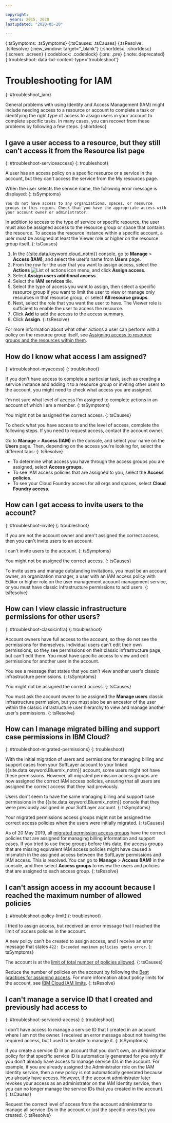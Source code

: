 ```yaml
---

copyright:
  years: 2015, 2020
lastupdated: "2020-05-20"

---
```


{:tsSymptoms: .tsSymptoms}
{:tsCauses: .tsCauses}
{:tsResolve: .tsResolve}
{:new_window: target="_blank"}
{:shortdesc: .shortdesc}
{:screen: .screen}
{:codeblock: .codeblock}
{:pre: .pre}
{:note:.deprecated}
{:troubleshoot: data-hd-content-type='troubleshoot'}

# Troubleshooting for IAM
{: #troubleshoot_iam}

General problems with using Identity and Access Management (IAM) might include needing access to a resource or account to complete a task or identifying the right type of access to assign users in your account to complete specific tasks. In many cases, you can recover from these problems by following a few steps.
{:shortdesc}

## I gave a user access to a resource, but they still can't access it from the Resource list page
{: #troubleshoot-serviceaccess}
{: troubleshoot}

A user has an access policy on a specific resource or a service in the account, but they can't access the service from the My resources page.

When the user selects the service name, the following error message is displayed:
{: tsSymptoms}

`You do not have access to any organizations, spaces, or resource groups in this region. Check that you have the appropriate access with your account owner or administrator.`

   
In addition to access to the type of service or specific resource, the user must also be assigned access to the resource group or space that contains the resource. To access the resource instance within a specific account, a user must be assigned at least the Viewer role or higher on the resource group itself. 
{: tsCauses}

1. In the {{site.data.keyword.cloud_notm}} console, go to **Manage** &gt; **Access (IAM)**, and select the user's name from **Users** page. 
1. From the row for the user that you want to assign access, select the **Actions** ![List of actions icon](../icons/action-menu-icon.svg) menu, and click **Assign access**.
1. Select **Assign users additional access**.
1. Select the **IAM services** tile. 
1. Select the type of access you want to assign, then select a specific resource group if you want to limit the user to view or manage only resources in that resource group, or select **All resource groups**. 
1. Next, select the role that you want the user to have. The Viewer role is sufficient to enable the user to access the resource. 
1. Click **Add** to add the access to the access summary. 
1. Click **Assign**. 
{: tsResolve}

For more information about what other actions a user can perform with a policy on the resource group itself, see [Assigning access to resource groups and the resources within them](/docs/resources?topic=resources-bp_resourcegroups#assigning_access_rgs).


## How do I know what access I am assigned?
{: #troubleshoot-myaccess}
{: troubleshoot}

If you don't have access to complete a particular task, such as creating a service instance and adding it to a resource group or inviting other users to the account, you might need to check what access you are assigned.

I'm not sure what level of access I'm assigned to complete actions in an account of which I am a member. 
{: tsSymptoms}
   
You might not be assigned the correct access. 
{: tsCauses}

To check what you have access to and the level of access, complete the following steps. If you need to request access, contact the account owner.

Go to **Manage** &gt; **Access (IAM)** in the console, and select your name on the **Users** page. Then, depending on the access you're looking for, select the different tabs:
{: tsResolve}

* To determine what access you have through the access groups you are assigned, select **Access groups**.
* To see IAM access policies that are assigned to you, select the **Access policies**.
* To see your Cloud Foundry access for all orgs and spaces, select **Cloud Foundry access**.


## How can I get access to invite users to the account? 
{: #troubleshoot-invite}
{: troubleshoot}

If you are not the account owner and aren't assigned the correct access, then you can't invite users to an account. 

I can't invite users to the account.
{: tsSymptoms}
   
You might not be assigned the correct access. 
{: tsCauses}

To invite users and manage outstanding invitations, you must be an account owner, an organization manager, a user with an IAM access policy with Editor or higher role on the user management account management service, or you must have classic infrastructure permissions to add users.
{: tsResolve}


## How can I view classic infrastructure permissions for other users?
{: #troubleshoot-classicinfra}
{: troubleshoot}

Account owners have full access to the account, so they do not see the permissions for themselves. Individual users can't edit their own permissions, so they see permissions on their classic infrastructure page, but can't edit them. You must have specific access to view and edit permissions for another user in the account.

You see a message that states that you can't view another user's classic infrastructure permissions.
{: tsSymptoms}
   
You might not be assigned the correct access.
{: tsCauses}

You must ask the account owner to be assigned the **Manage users** classic infrastructure permission, but you must also be an ancestor of the user within the classic infrastructure user hierarchy to view and manage another user's permissions.
{: tsResolve}

## How can I manage migrated billing and support case permissions in IBM Cloud?
{: #troubleshoot-migrated-permissions}
{: troubleshoot}

With the initial migration of users and permissions for managing billing and support cases from your SoftLayer account to your linked {{site.data.keyword.Bluemix_notm}} account, some users might not have these permissions. However, all migrated permission access groups are now assigned the correct IAM access policies, ensuring that all users are assigned the correct access that they had previously.

Users don't seem to have the same managing billing and support case permissions in the {{site.data.keyword.Bluemix_notm}} console that they were previously assigned in your SoftLayer account.
{: tsSymptoms}
   
Your migrated permissions access groups might not be assigned the correct access policies when the users were initially migrated.
{: tsCauses}

As of 20 May 2019, all [migrated permission access groups](/docs/iam?topic=iam-migrated_permissions) have the correct policies that are assigned for managing billing information and support cases. If you tried to use these groups before this date, the access groups that are missing equivalent IAM access policies might have caused a mismatch in the assigned access between the SoftLayer permissions and IAM access. This is resolved. You can go to **Manage** > **Access (IAM)** in the console, and then select **Access groups** to review the users and policies that are assigned to each access group.
{: tsResolve}

## I can't assign access in my account because I reached the maximum number of allowed policies
{: #troubleshoot-policy-limit}
{: troubleshoot}

I tried to assign access, but received an error message that I reached the limit of access policies in the  account.

A new policy can't be created to assign access, and I receive an error message that states `422: Exceeded maximum policies quota error`.
{: tsSymptoms}
   
The account is at the [limit of total number of policies allowed](/docs/iam?topic=iam-iam_limits).
{: tsCauses}

Reduce the number of policies on the account by following the [Best practices for assigning access](/docs/iam?topic=iam-account_setup#account_setup). For more information about policy limits for the account, see [IBM Cloud IAM limits](/docs/iam?topic=iam-iam_limits).
{: tsResolve}

## I can't manage a service ID that I created and previously had access to
{: #troubleshoot-serviceid-access}
{: troubleshoot}

I don't have access to manage a service ID that I created in an account where I am not the owner. I received an error message about not having the required access, but I used to be able to manage it. 
{: tsSymptoms}

If you create a service ID in an account that you don't own, an administrator policy for that specific service ID is automatically generated for you only if you don't already have access to manage service IDs in the account. For example, if you are already assigned the Administrator role on the IAM Identity service, then a new policy is not automatically generated because you already have access. However, if the account administrator later revokes your access as an administrator on the IAM Identity service, then you can no longer manage the service IDs that you created in the account.
{: tsCauses}

Request the correct level of access from the account administrator to manage all service IDs in the account or just the specific ones that you created. 
{: tsResolve}

